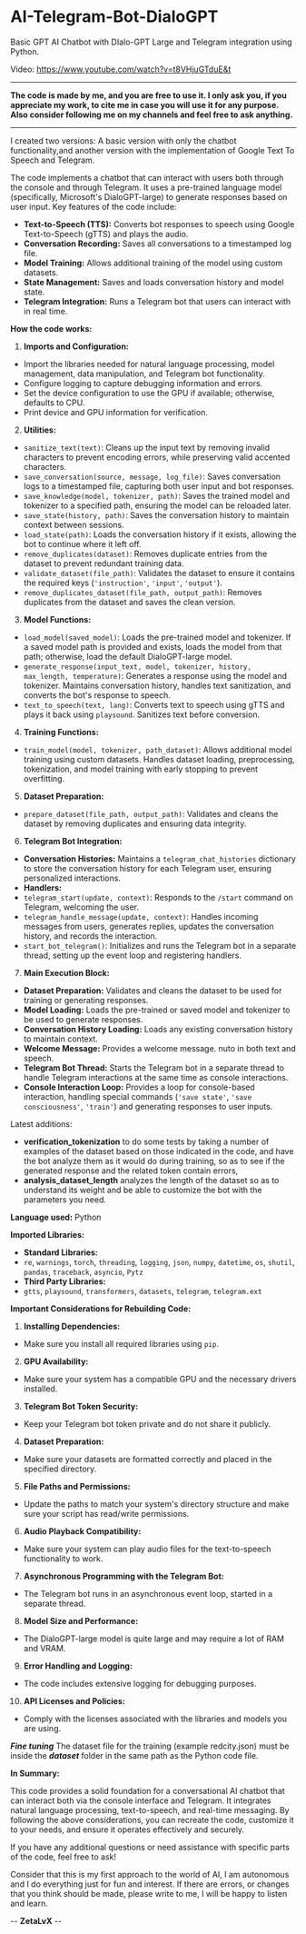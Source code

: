 # AI-Telegram-Bot-DialoGPT
Basic GPT AI Chatbot with DIalo-GPT Large and Telegram integration using Python.

Video: https://www.youtube.com/watch?v=t8VHjuGTduE&t

******************
**The code is made by me, and you are free to use it. I only ask you, if you appreciate my work, to cite me in case you will use it for any purpose.
Also consider following me on my channels and feel free to ask anything.**
******************

I created two versions:
A basic version with only the chatbot functionality,and another version with the implementation of Google Text To Speech and Telegram.

The code implements a chatbot that can interact with users both through the console and through Telegram. It uses a pre-trained language model (specifically, Microsoft's DialoGPT-large) to generate responses based on user input. Key features of the code include:

- **Text-to-Speech (TTS):** Converts bot responses to speech using Google Text-to-Speech (gTTS) and plays the audio.
- **Conversation Recording:** Saves all conversations to a timestamped log file.
- **Model Training:** Allows additional training of the model using custom datasets.
- **State Management:** Saves and loads conversation history and model state.
- **Telegram Integration:** Runs a Telegram bot that users can interact with in real time.

**How ​​the code works:**

1. **Imports and Configuration:**

- Import the libraries needed for natural language processing, model management, data manipulation, and Telegram bot functionality.
- Configure logging to capture debugging information and errors.
- Set the device configuration to use the GPU if available; otherwise, defaults to CPU.
- Print device and GPU information for verification.

2. **Utilities:**

- `sanitize_text(text)`: Cleans up the input text by removing invalid characters to prevent encoding errors, while preserving valid accented characters.
- `save_conversation(source, message, log_file)`: Saves conversation logs to a timestamped file, capturing both user input and bot responses.
- `save_knowledge(model, tokenizer, path)`: Saves the trained model and tokenizer to a specified path, ensuring the model can be reloaded later.
- `save_state(history, path)`: Saves the conversation history to maintain context between sessions.
- `load_state(path)`: Loads the conversation history if it exists, allowing the bot to continue where it left off.
- `remove_duplicates(dataset)`: Removes duplicate entries from the dataset to prevent redundant training data.
- `validate_dataset(file_path)`: Validates the dataset to ensure it contains the required keys (`'instruction'`, `'input'`, `'output'`).
- `remove_duplicates_dataset(file_path, output_path)`: Removes duplicates from the dataset and saves the clean version.

3. **Model Functions:**

- `load_model(saved_model)`: Loads the pre-trained model and tokenizer. If a saved model path is provided and exists, loads the model from that path; otherwise, load the default DialoGPT-large model.
- `generate_response(input_text, model, tokenizer, history, max_length, temperature)`: Generates a response using the model and tokenizer. Maintains conversation history, handles text sanitization, and converts the bot's response to speech.
- `text_to_speech(text, lang)`: Converts text to speech using gTTS and plays it back using `playsound`. Sanitizes text before conversion.

4. **Training Functions:**

- `train_model(model, tokenizer, path_dataset)`: Allows additional model training using custom datasets. Handles dataset loading, preprocessing, tokenization, and model training with early stopping to prevent overfitting.

5. **Dataset Preparation:**

- `prepare_dataset(file_path, output_path)`: Validates and cleans the dataset by removing duplicates and ensuring data integrity.

6. **Telegram Bot Integration:**

- **Conversation Histories:** Maintains a `telegram_chat_histories` dictionary to store the conversation history for each Telegram user, ensuring personalized interactions.
- **Handlers:**
- `telegram_start(update, context)`: Responds to the `/start` command on Telegram, welcoming the user.
- `telegram_handle_message(update, context)`: Handles incoming messages from users, generates replies, updates the conversation history, and records the interaction.
- `start_bot_telegram()`: Initializes and runs the Telegram bot in a separate thread, setting up the event loop and registering handlers.

7. **Main Execution Block:**

- **Dataset Preparation:** Validates and cleans the dataset to be used for training or generating responses.
- **Model Loading:** Loads the pre-trained or saved model and tokenizer to be used to generate responses.
- **Conversation History Loading:** Loads any existing conversation history to maintain context.
- **Welcome Message:** Provides a welcome message.
nuto in both text and speech.
- **Telegram Bot Thread:** Starts the Telegram bot in a separate thread to handle Telegram interactions at the same time as console interactions.
- **Console Interaction Loop:** Provides a loop for console-based interaction, handling special commands (`'save state'`, `'save consciousness'`, `'train'`) and generating responses to user inputs.
  
Latest additions:
- **verification_tokenization** to do some tests by taking a number of examples of the dataset based on those indicated in the code, and have the bot analyze them as it would do during training, so as to see if the generated response and the related token contain errors,
- **analysis_dataset_length** analyzes the length of the dataset so as to understand its weight and be able to customize the bot with the parameters you need.

**Language used:**
Python

**Imported Libraries:**

- **Standard Libraries:**
- `re`, `warnings`, `torch`, `threading`, `logging`, `json`, `numpy`, `datetime`, `os`, `shutil`, `pandas`, `traceback`, `asyncio`, `Pytz`
- **Third Party Libraries:**
- `gtts`, `playsound`, `transformers`, `datasets`, `telegram`, `telegram.ext`

**Important Considerations for Rebuilding Code:**

1. **Installing Dependencies:**
- Make sure you install all required libraries using `pip`.
2. **GPU Availability:**
- Make sure your system has a compatible GPU and the necessary drivers installed.
3. **Telegram Bot Token Security:**
- Keep your Telegram bot token private and do not share it publicly.
4. **Dataset Preparation:**
- Make sure your datasets are formatted correctly and placed in the specified directory.
5. **File Paths and Permissions:**
- Update the paths to match your system's directory structure and make sure your script has read/write permissions.
6. **Audio Playback Compatibility:**
- Make sure your system can play audio files for the text-to-speech functionality to work.
7. **Asynchronous Programming with the Telegram Bot:**
- The Telegram bot runs in an asynchronous event loop, started in a separate thread.
8. **Model Size and Performance:**
- The DialoGPT-large model is quite large and may require a lot of RAM and VRAM.
9. **Error Handling and Logging:**
- The code includes extensive logging for debugging purposes.
10. **API Licenses and Policies:**
- Comply with the licenses associated with the libraries and models you are using.

***Fine tuning***
The dataset file for the training (example redcity.json) must be inside the ***dataset*** folder in the same path as the Python code file.

**In Summary:**

This code provides a solid foundation for a conversational AI chatbot that can interact both via the console interface and Telegram. It integrates natural language processing, text-to-speech, and real-time messaging. By following the above considerations, you can recreate the code, customize it to your needs, and ensure it operates effectively and securely.

If you have any additional questions or need assistance with specific parts of the code, feel free to ask!

Consider that this is my first approach to the world of AI, I am autonomous and I do everything just for fun and interest. If there are errors, or changes that you think should be made, please write to me, I will be happy to listen and learn.

-- **ZetaLvX** --
